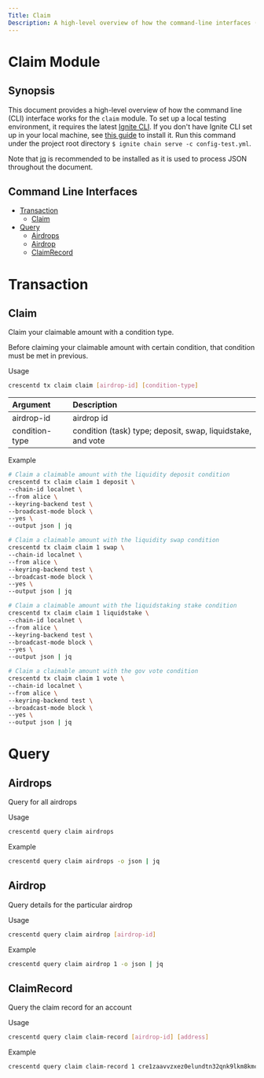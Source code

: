 ```yaml
---
Title: Claim
Description: A high-level overview of how the command-line interfaces (CLI) works for the claim module.
---
```


# Claim Module

## Synopsis

This document provides a high-level overview of how the command line (CLI) interface works for the `claim` module. To set up a local testing environment, it requires the latest [Ignite CLI](https://docs.ignite.com/). If you don't have Ignite CLI set up in your local machine, see [this guide](https://docs.ignite.com/guide/install.html) to install it. Run this command under the project root directory `$ ignite chain serve -c config-test.yml`.

Note that [jq](https://stedolan.github.io/jq/) is recommended to be installed as it is used to process JSON throughout the document.

## Command Line Interfaces

- [Transaction](#Transaction)
  - [Claim](#Claim)
- [Query](#Query)
  - [Airdrops](#Airdrops)
  - [Airdrop](#Airdrop)
  - [ClaimRecord](#ClaimRecord)

# Transaction

## Claim

Claim your claimable amount with a condition type.

Before claiming your claimable amount with certain condition, that condition must be met in previous.

Usage

```bash
crescentd tx claim claim [airdrop-id] [condition-type]
```

| **Argument**   | **Description**                                             |
| :------------- | :---------------------------------------------------------- |
| airdrop-id     | airdrop id                                                  |
| condition-type | condition (task) type; deposit, swap, liquidstake, and vote |

Example

```bash
# Claim a claimable amount with the liquidity deposit condition
crescentd tx claim claim 1 deposit \
--chain-id localnet \
--from alice \
--keyring-backend test \
--broadcast-mode block \
--yes \
--output json | jq

# Claim a claimable amount with the liquidity swap condition
crescentd tx claim claim 1 swap \
--chain-id localnet \
--from alice \
--keyring-backend test \
--broadcast-mode block \
--yes \
--output json | jq

# Claim a claimable amount with the liquidstaking stake condition
crescentd tx claim claim 1 liquidstake \
--chain-id localnet \
--from alice \
--keyring-backend test \
--broadcast-mode block \
--yes \
--output json | jq

# Claim a claimable amount with the gov vote condition
crescentd tx claim claim 1 vote \
--chain-id localnet \
--from alice \
--keyring-backend test \
--broadcast-mode block \
--yes \
--output json | jq
```

# Query

## Airdrops

Query for all airdrops

Usage

```bash
crescentd query claim airdrops
```

Example

```bash
crescentd query claim airdrops -o json | jq
```

## Airdrop

Query details for the particular airdrop

Usage

```bash
crescentd query claim airdrop [airdrop-id]
```

Example

```bash
crescentd query claim airdrop 1 -o json | jq
```

## ClaimRecord

Query the claim record for an account

Usage

```bash
crescentd query claim claim-record [airdrop-id] [address]
```

Example

```bash
crescentd query claim claim-record 1 cre1zaavvzxez0elundtn32qnk9lkm8kmcszxclz6p
```
